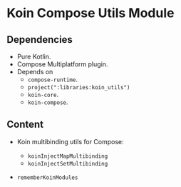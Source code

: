# Koin Compose Utils Module

## Dependencies

- Pure Kotlin.
- Compose Multiplatform plugin.
- Depends on
  - `compose-runtime`.
  - `project(":libraries:koin_utils")`
  - `koin-core`.
  - `koin-compose`.

## Content

- Koin multibinding utils for Compose:
  - `koinInjectMapMultibinding`
  - `koinInjectSetMultibinding`

- `rememberKoinModules`
